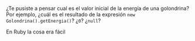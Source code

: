 ¿Te pusiste a pensar cual es el valor inicial de la energía de una golondrina? Por ejemplo, ¿cuál es el resultado de la expresión `new Golondrina().getEnergia()`? ¿`0`? ¿`null`?

En Ruby la cosa era fácil